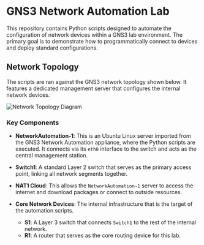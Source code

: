 # GNS3 Network Automation Lab

This repository contains Python scripts designed to automate the configuration of network devices within a GNS3 lab environment. The primary goal is to demonstrate how to programmatically connect to devices and deploy standard configurations.

## Network Topology

The scripts are ran against the GNS3 network topology shown below. It features a dedicated management server that configures the internal network devices.

![Network Topology Diagram](https://github.com/user-attachments/assets/1a84e80e-c4e2-45fb-9bb5-5efcdaa8e517)

### Key Components

*   **NetworkAutomation-1**: This is an Ubuntu Linux server imported from the GNS3 Network Automation appliance, where the Python scripts are executed. It connects via its `eth0` interface to the switch and acts as the central management station.

*   **Switch1**: A standard Layer 2 switch that serves as the primary access point, linking all network segments together.

*   **NAT1 Cloud**: This allows the `NetworkAutomation-1` server to access the internet and download packages or connect to outside resources.

*   **Core Network Devices**: The internal infrastructure that is the target of the automation scripts.
    *   **S1**: A Layer 3 switch that connects `Switch1` to the rest of the internal network.
    *   **R1**: A router that serves as the core routing device for this lab.
